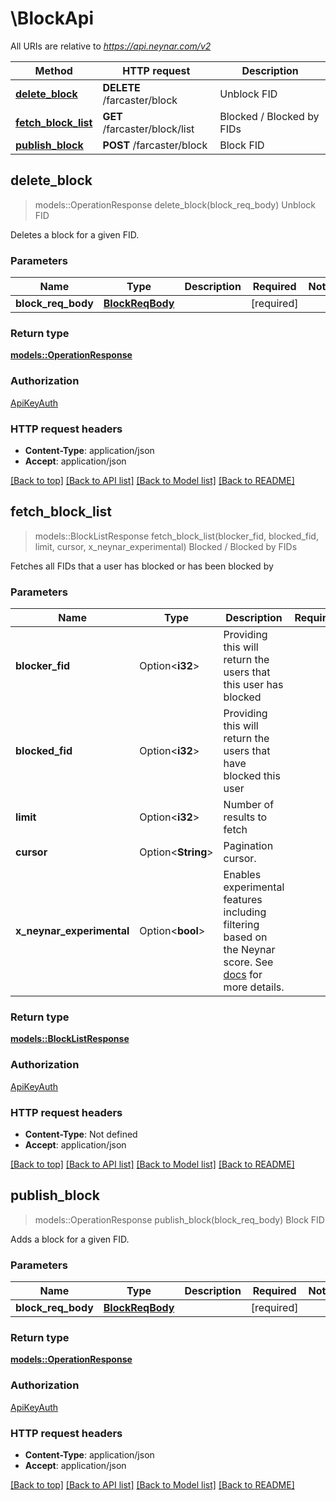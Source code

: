 # \BlockApi

All URIs are relative to *https://api.neynar.com/v2*

Method | HTTP request | Description
------------- | ------------- | -------------
[**delete_block**](BlockApi.md#delete_block) | **DELETE** /farcaster/block | Unblock FID
[**fetch_block_list**](BlockApi.md#fetch_block_list) | **GET** /farcaster/block/list | Blocked / Blocked by FIDs
[**publish_block**](BlockApi.md#publish_block) | **POST** /farcaster/block | Block FID



## delete_block

> models::OperationResponse delete_block(block_req_body)
Unblock FID

Deletes a block for a given FID.

### Parameters


Name | Type | Description  | Required | Notes
------------- | ------------- | ------------- | ------------- | -------------
**block_req_body** | [**BlockReqBody**](BlockReqBody.md) |  | [required] |

### Return type

[**models::OperationResponse**](OperationResponse.md)

### Authorization

[ApiKeyAuth](../README.md#ApiKeyAuth)

### HTTP request headers

- **Content-Type**: application/json
- **Accept**: application/json

[[Back to top]](#) [[Back to API list]](../README.md#documentation-for-api-endpoints) [[Back to Model list]](../README.md#documentation-for-models) [[Back to README]](../README.md)


## fetch_block_list

> models::BlockListResponse fetch_block_list(blocker_fid, blocked_fid, limit, cursor, x_neynar_experimental)
Blocked / Blocked by FIDs

Fetches all FIDs that a user has blocked or has been blocked by

### Parameters


Name | Type | Description  | Required | Notes
------------- | ------------- | ------------- | ------------- | -------------
**blocker_fid** | Option<**i32**> | Providing this will return the users that this user has blocked |  |
**blocked_fid** | Option<**i32**> | Providing this will return the users that have blocked this user |  |
**limit** | Option<**i32**> | Number of results to fetch |  |[default to 20]
**cursor** | Option<**String**> | Pagination cursor. |  |
**x_neynar_experimental** | Option<**bool**> | Enables experimental features including filtering based on the Neynar score. See [docs](https://neynar.notion.site/Experimental-Features-1d2655195a8b80eb98b4d4ae7b76ae4a) for more details. |  |[default to false]

### Return type

[**models::BlockListResponse**](BlockListResponse.md)

### Authorization

[ApiKeyAuth](../README.md#ApiKeyAuth)

### HTTP request headers

- **Content-Type**: Not defined
- **Accept**: application/json

[[Back to top]](#) [[Back to API list]](../README.md#documentation-for-api-endpoints) [[Back to Model list]](../README.md#documentation-for-models) [[Back to README]](../README.md)


## publish_block

> models::OperationResponse publish_block(block_req_body)
Block FID

Adds a block for a given FID.

### Parameters


Name | Type | Description  | Required | Notes
------------- | ------------- | ------------- | ------------- | -------------
**block_req_body** | [**BlockReqBody**](BlockReqBody.md) |  | [required] |

### Return type

[**models::OperationResponse**](OperationResponse.md)

### Authorization

[ApiKeyAuth](../README.md#ApiKeyAuth)

### HTTP request headers

- **Content-Type**: application/json
- **Accept**: application/json

[[Back to top]](#) [[Back to API list]](../README.md#documentation-for-api-endpoints) [[Back to Model list]](../README.md#documentation-for-models) [[Back to README]](../README.md)

